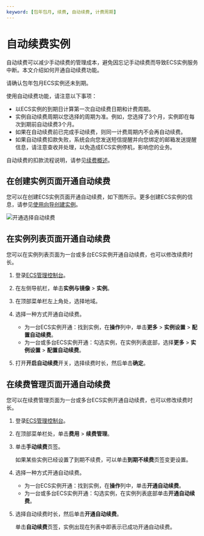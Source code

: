 ```yaml
---
keyword: [包年包月, 续费, 自动续费, 计费周期]
---
```


# 自动续费实例

自动续费可以减少手动续费的管理成本，避免因忘记手动续费而导致ECS实例服务中断。本文介绍如何开通自动续费功能。

请确认包年包月ECS实例还未到期。

使用自动续费功能，请注意以下事项：

-   以ECS实例的到期日计算第一次自动续费日期和计费周期。
-   实例自动续费周期以您选择的周期为准。例如，您选择了3个月，实例即在每次到期前自动续费3个月。
-   如果在自动续费前已完成手动续费，则同一计费周期内不会再自动续费。
-   如果自动续费扣款失败，系统会向您发送短信提醒并向您绑定的邮箱发送提醒信息，请注意查收并处理，以免造成ECS实例停机，影响您的业务。

自动续费的扣款流程说明，请参见[续费概述](/cn.zh-CN/产品定价/续费实例/续费概述.md)。

## 在创建实例页面开通自动续费

您可以在创建ECS实例页面开通自动续费，如下图所示。更多创建ECS实例的信息，请参见[使用向导创建实例](/cn.zh-CN/实例/创建实例/使用向导创建实例.md)。

![开通选择自动续费](https://static-aliyun-doc.oss-cn-hangzhou.aliyuncs.com/assets/img/zh-CN/2314359951/p5596.png)

## 在实例列表页面开通自动续费

您可以在实例列表页面为一台或多台ECS实例开通自动续费，也可以修改续费时长。

1.  登录[ECS管理控制台](https://ecs.console.aliyun.com)。

2.  在左侧导航栏，单击**实例与镜像** \> **实例**。

3.  在顶部菜单栏左上角处，选择地域。

4.  选择一种方式开通自动续费。

    -   为一台ECS实例开通：找到实例，在**操作**列中，单击**更多** \> **实例设置** \> **配置自动续费**。
    -   为一台或多台ECS实例开通：勾选实例，在实例列表底部，选择**更多** \> **实例设置** \> **配置自动续费**。
5.  打开**开启自动续费**开关，选择续费时长，然后单击**确定**。


## 在续费管理页面开通自动续费

您可以在续费管理页面为一台或多台ECS实例开通自动续费，也可以修改续费时长。

1.  登录[ECS管理控制台](https://ecs.console.aliyun.com)。

2.  在顶部菜单栏处，单击**费用** \> **续费管理**。

3.  单击**手动续费**页签。

    如果某些实例已经设置了到期不续费，可以单击**到期不续费**页签变更设置。

4.  选择一种方式开通自动续费。

    -   为一台ECS实例开通：找到实例，在**操作**列中，单击**开通自动续费**。
    -   为一台或多台ECS实例开通：勾选实例，在实例列表底部单击**开通自动续费**。
5.  选择自动续费时长，然后单击**开通自动续费**。

    单击**自动续费**页签，实例出现在列表中即表示已成功开通自动续费。


